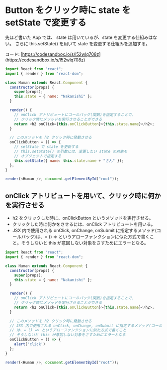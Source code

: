 # Button をクリック時に state をsetState で変更する

先ほど書いた App では、 state は用いているが、state を変更する仕組みはない。
さらに this.setState() を用いて state を変更する仕組みを追加する。

コード: [https://codesandbox.io/s/l52wlq708z](https://codesandbox.io/s/l52wlq708z)

```js
import React from "react";
import { render } from "react-dom";

class Human extends React.Component {
  constructor(props) {
    super(props);
    this.state = { name: "Nakanishi" };
  }

  render() {
    // onClick アトリビュートにコールバック(関数)を指定することで、
    // クリック時にメソッドを実行させることができる
    return <h2 onClick={this.onClickButton}>{this.state.name}</h2>;
  }

  // このメソッドを h2 クリック時に発動させる
  onClickButton = () => {
    // setState で state を更新する
    // this.setState() の引数には、変更したい state の対象を
    // オブジェクトで指定する
    this.setState({ name: this.state.name + "さん" });
  };
}

render(<Human />, document.getElementById("root"));

```

## onClick アトリビュートを用いて、クリック時に何かを実行させる

- h2 をクリックした時に、onClickButton というメソッドを実行させる。
- クリックした時に何かをさせるには、onClick アトリビュートを用いる。
- JSX 内で使用される onClick, onChange, onSubmit に指定するメソッド(コールバック)は、= () => というアローファンクションに似た方式で書くこと。そうしないと this が意図しない対象をさすためにエラーとなる。




```js
import React from "react";
import { render } from "react-dom";

class Human extends React.Component {
  constructor(props) {
    super(props);
    this.state = { name: "Nakanishi" };
  }

  render() {
    // onClick アトリビュートにコールバック(関数)を指定することで、
    // クリック時にメソッドを実行させることができる
    return <h2 onClick={this.onClickButton}>{this.state.name}</h2>;
  }

  // このメソッドを h2 クリック時に発動させる
  // JSX 内で使用される onClick, onChange, onSubmit に指定するメソッド(コールバック)
  // は、= () => というアローファンクションに似た方式で書くこと
  // そうしないと this が意図しない対象をさすためにエラーとなる
  onClickButton = () => {
    alert('click')
  };
}

render(<Human />, document.getElementById("root"));

```


